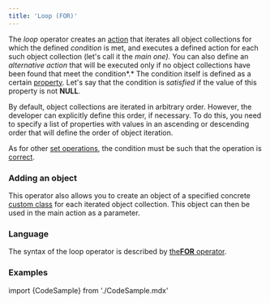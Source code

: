 ```yaml
---
title: 'Loop (FOR)'
---
```


The *loop* operator creates an [action](Actions.md) that iterates all object collections for which the defined *condition* is met, and executes a defined action for each such object collection (let's call it the *main one).* You can also define an *alternative action* that will be executed only if no object collections have been found that meet the condition*.* The condition itself is defined as a certain [property](Properties.md). Let's say that the condition is *satisfied* if the value of this property is not **NULL**. 

By default, object collections are iterated in arbitrary order. However, the developer can explicitly define this order, if necessary. To do this, you need to specify a list of properties with values in an ascending or descending order that will define the order of object iteration.

As for other [set operations](Set_operations.md), the condition must be such that the operation is [correct](Set_operations.md#operation-correctness).

### Adding an object

This operator also allows you to create an object of a specified concrete [custom class](User_classes.md) for each iterated object collection. This object can then be used in the main action as a parameter.

### Language

The syntax of the loop operator is described by [the**FOR** operator](FOR_operator.md).

### Examples

import {CodeSample} from './CodeSample.mdx'

<CodeSample url="https://documentation.lsfusion.org/sample?file=ActionSample&block=for"/>
